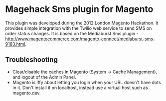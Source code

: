 # Magehack Sms plugin for Magento

This plugin was developed during the 2012 London Magento Hackathon.
It provides simple integration with the Twilio web service to send SMS on order status changes.
It is based on the Mediaburst Sms plugin - http://www.magentocommerce.com/magento-connect/mediaburst-sms-9183.html.

## Troubleshooting

* Clear/disable the caches in Magento (System -> Cache Management), and logout of the Admin Panel.
* Magento is iffy about letting you login when your URL doesn't have dots in it. Don't install it on localhost, instead use a virtual host such as magento.dev.


